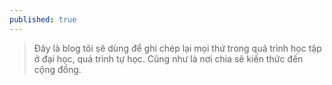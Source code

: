 ```yaml
---
published: true
---
```

> Đây là blog tôi sẽ dùng để ghi chép lại mọi thứ trong quá trình học tập ở đại học, quá trình tự học. Cũng như là nơi chia sẽ kiến thức đến cộng đồng.